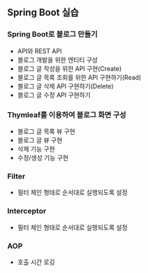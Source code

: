 ## Spring Boot 실습

### Spring Boot로 블로그 만들기
- API와 REST API
- 블로그 개발을 위한 엔티티 구성
- 블로그 글 작성을 위한 API 구현(Create)
- 블로그 글 목록 조회를 위한 API 구현하기(Read)
- 블로그 글 삭제 API 구현하기(Delete)
- 블로그 글 수정 API 구현하기

### Thymleaf를 이용하여 블로그 화면 구성
- 블로그 글 목록 뷰 구현
- 블로그 글 뷰 구현
- 삭제 기능 구현
- 수정/생성 기능 구현

### Filter
- 필터 체인 형태로 순서대로 실행되도록 설정

### Interceptor
- 필터 체인 형태로 순서대로 실행되도록 설정

### AOP
- 호출 시간 로깅
